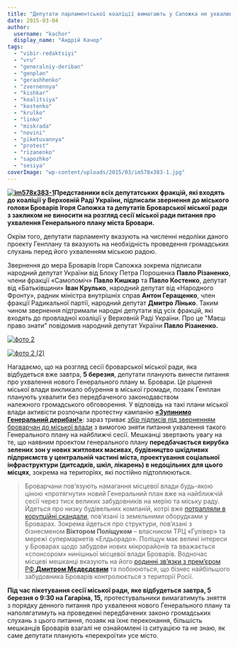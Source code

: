 ```yaml
---
title: "Депутати парламентської коаліції вимагають у Сапожка не ухвалювати новий Генплан Броварів"
date: 2015-03-04
author: 
  username: "kachor"
  display_name: "Андрій Качор"
tags: 
  - "vibir-redaktsiyi"
  - "vru"
  - "generalniy-deriban"
  - "genplan"
  - "gerashhenko"
  - "zvernennya"
  - "kishkar"
  - "koalitsiya"
  - "kostenko"
  - "krulko"
  - "linko"
  - "miskrada"
  - "novini"
  - "piketuvannya"
  - "protest"
  - "rizanenko"
  - "sapozhko"
  - "sesiya"
coverImage: "wp-content/uploads/2015/03/im578x383-1.jpg"
---
```


**[![im578x383-1](https://mpz.brovary.org/wp-content/uploads/2015/03/im578x383-1.jpg)](https://mpz.brovary.org/wp-content/uploads/2015/03/im578x383-1.jpg)Представники всіх депутатських фракцій, які входять до коаліції у Верховній Раді України, підписали звернення до міського голови Броварів Ігоря Сапожка та депутатів Броварської міської ради з закликом не виносити на розгляд сесії міської ради питання про ухвалення Генерального плану міста Бровари.**

Окрім того, депутати парламенту вказують на численні недоліки даного проекту Генплану та вказують на необхідність проведення громадських слухань перед його ухваленням міською радою.

Звернення до мера Броварів Ігоря Сапожка зокрема підписали народний депутат України від Блоку Петра Порошенка **Павло Різаненко**, члени фракції «Самопоміч» **Павло Кишкар** та **Павло Костенко**, депутат від «Батьківщини» **Іван Крулько**, народний депутат від «Народного Фронту», радник міністра внутрішніх справ **Антон Геращенко**, член фракції Радикальної партії, народний депутат **Дмитро Лінько**. Таким чином звернення підтримали народні депутати від усіх фракцій, які входять до провладної коаліції у Верховній Раді України. Про це "Маєш право знати" повідомив народний депутат України **Павло Різаненко.** 

[![фото 2](https://mpz.brovary.org/wp-content/uploads/2015/03/foto-2.jpg)](https://mpz.brovary.org/wp-content/uploads/2015/03/foto-2.jpg)

[![фото 2 (2)](https://mpz.brovary.org/wp-content/uploads/2015/03/foto-2-2.jpg)](https://mpz.brovary.org/wp-content/uploads/2015/03/foto-2-2.jpg)

Нагадаємо, що на розгляд сесії броварської міської ради, яка відбудеться вже завтра, **5 березня**, депутати планують винести питання про ухвалення нового Генерального плану м. Бровари. Це рішення міської влади викликало обурення в міської громади, позаяк Генплан планують ухвалити без передбаченого законодавством належного громадського обговорення. У відповідь на такі плани міської влади активісти розпочали протестну кампанію [**«Зупинимо Генеральний дерибан!»**](https://mpz.brovary.org/brovarchani-protestuvatimut-proti-generalnogo-deribanu-mista/): зараз триває [збір підписів під зверненням броварчан до міської влади](https://www.change.org/p/%D1%83%D0%BA%D1%80%D0%B0%D0%B8%D0%BD%D0%B0-ukraine-%D1%83%D0%BA%D1%80%D0%B0%D1%97%D0%BD%D0%B0-%D0%B1%D1%80%D0%BE%D0%B2%D0%B0%D1%80%D0%B8-brovary-brovary-%D0%B1%D1%80%D0%BE%D0%B2%D0%B0%D1%80%D1%8B-%D0%B7%D1%83%D0%BF%D0%B8%D0%BD%D0%B8%D0%BC%D0%BE-%D0%B3%D0%B5%D0%BD%D0%B5%D1%80%D0%B0%D0%BB%D1%8C%D0%BD%D0%B8%D0%B9-%D0%B4%D0%B5%D1%80%D0%B8%D0%B1%D0%B0%D0%BD-%D0%B1%D1%80%D0%BE%D0%B2%D0%B0%D1%80%D1%96%D0%B2) з вимогою зняти питання ухвалення такого Генерального плану на найближчі сесії. Мешканці звертають увагу на те, що наявним проектом генерального плану **передбачається вирубка зелених зон у нових житлових масивах, будівництво шкідливих підприємств у центральній частині міста, проектування соціальної інфраструктури (дитсадків, шкіл, лікарень) в недоцільних для цього місцях**, зокрема на територіях, які постійно підтоплюються.

> Броварчани пов’язують намагання місцевої влади будь-якою ціною «протягнути» новий Генеральний план вже на найближчій сесії через тиск великих забудовників на мерію та міську раду. Йдеться про низку будівельних компаній, котрі вже [потрапляли в корупційні скандали](https://www.youtube.com/watch?v=Q-d4t_zF92M), пов’язані із земельними оборудками у Броварах. Зокрема йдеться про структури, пов’язані з бізнесменом **Віктором Поліщуком** – власником ТРЦ «Гулівер» та мережі супермаркетів «Елдьорадо». Поліщук має великі інтереси у Броварах щодо забудови нових мікрорайонів та вважається «спонсором» нинішньої місцевої влади Броварів. Водночас місцеві мешканці вказують на його [родинні зв’язки з прем’єром РФ **Дмитром Мєдвєдєвим**](http://forbes.ua/news/1352542-tainstvennyj-biznesmen-viktor-polishchuk-pokazal-svoyu-biografiyu) та побоюються, що бізнес найбільшого забудовника Броварів контролюється з території Росії.

**Під час пікетування сесії міської ради, яке відбудеться завтра, 5 березня о 9:30 на Гагаріна, 15,** протестувальники вимагатимуть зняття з порядку денного питання про ухвалення нового Генерального плану та наполягатимуть на проведенні передбачених законо громадських слухань з цього питання, позаяк на їхнє переконання, більшість мешканців Броварів взагалі не ознайомлені із ситуацією та не знаю, як саме депутати планують «перекроїти» усе місто.
